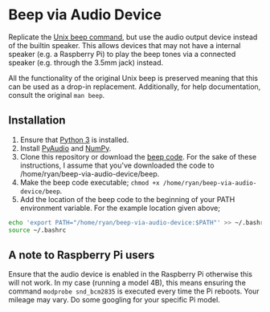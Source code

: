 # Beep via Audio Device

Replicate the [Unix beep command](https://www.unix.com/man-page/linux/1/beep/), but use the audio output device instead of the builtin speaker. This allows devices that may not have a internal speaker (e.g. a Raspberry Pi) to play the beep tones via a connected speaker (e.g. through the 3.5mm jack) instead.

All the functionality of the original Unix beep is preserved meaning that this can be used as a drop-in replacement. Additionally, for help documentation, consult the original `man beep`.

## Installation

1. Ensure that [Python 3](https://www.python.org/downloads/) is installed.
2. Install [PyAudio](https://pypi.org/project/PyAudio/) and [NumPy](https://pypi.org/project/numpy/).
3. Clone this repository or download the [beep code](./beep). For the sake of these instructions, I assume that you've downloaded the code to /home/ryan/beep-via-audio-device/beep.
4. Make the beep code executable; `chmod +x /home/ryan/beep-via-audio-device/beep`.
5. Add the location of the beep code to the beginning of your PATH environment variable. For the example location given above;
```bash
echo 'export PATH="/home/ryan/beep-via-audio-device:$PATH"' >> ~/.bashrc
source ~/.bashrc
```

## A note to Raspberry Pi users

Ensure that the audio device is enabled in the Raspberry Pi otherwise this will not work. In my case (running a model 4B), this means ensuring the command `modprobe snd_bcm2835` is executed every time the Pi reboots. Your mileage may vary. Do some googling for your specific Pi model.
